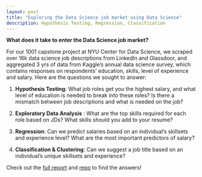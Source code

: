 ```yaml
---
layout: post
title: "Exploring the Data Science job market using Data Science"
description: Hypothesis Testing, Regression, Classification
---
```


**What does it take to enter the Data Science job market?**

For our 1001 capstone project at NYU Center for Data Science, we scraped over 16k data science job descriptions from LinkedIn and Glassdoor, and aggregated 3 yrs of data from Kaggle’s annual data science survey, which contains responses on respondents’ education, skills, level of experience and salary. Here are the questions we sought to answer:

1. **Hypothesis Testing**: What job roles get you the highest salary, and what level of education is needed to break into these roles? Is there a mismatch between job descriptions and what is needed on the job?

2. **Exploratory Data Analysis** : What are the top skills required for each role based on JDs? What skills should you add to your resume?

3. **Regression**: Can we predict salaries based on an individual’s skillsets and experience level? What are the most important predictors of salary?

4. **Classification & Clustering**: Can we suggest a job title based on an individual’s unique skillsets and experience?

Check out the [full report](https://github.com/sharad5/Kaggle-Data-Science-ML-Survey-Analysis/blob/main/Project%20Report.pdf) and [repo](https://github.com/sharad5/Kaggle-Data-Science-ML-Survey-Analysis) to find the answers!